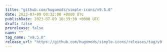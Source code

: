 ```yaml
---
title: "github.com/hugomods/simple-icons/v9.5.0"
date: 2023-07-09 00:32:00 +0000 UTC
publishDate: 2023-07-09 10:39:30 +0000 UTC
draft: false
prerelease: false
name: ""
tag_name: "v9.5.0"
release_url: "https://github.com/hugomods/simple-icons/releases/tag/v9.5.0"
---
```



